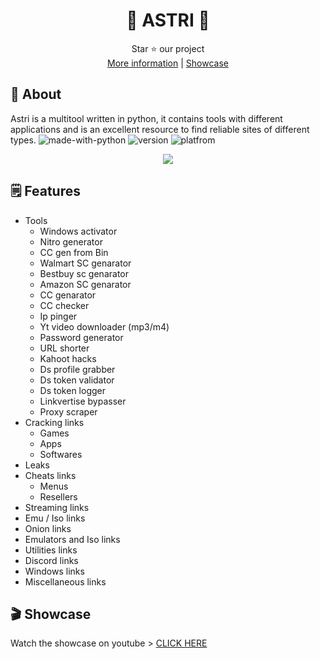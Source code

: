 <div align="center">

# 💫 ASTRI 💫

</div>
<div align="center">
  Star ⭐ our project<br>
  <a href="https://github.com/astros3x/Astri/wiki">More information</a> | <a href = "https://youtu.be/5Xs70xkVzXM">Showcase</a>
</div>

## 📍 About
Astri is a multitool written in python, it contains tools with different applications and is an excellent resource to find reliable sites of different types. ![made-with-python](https://img.shields.io/badge/Made%20with-Python-1f425f.svg) ![version](https://img.shields.io/badge/python-3.9-green) ![platfrom](https://img.shields.io/badge/platform-windows-lightgrey)

<div align="center">
 <img src="https://github.com/astros3x/Astri/assets/87500882/d3495feb-6b61-4515-81d5-89d999cb7e35"></img>
</div>

## 🗒️ Features
* Tools
  * Windows activator
  * Nitro generator
  * CC gen from Bin
  * Walmart SC genarator
  * Bestbuy sc genarator
  * Amazon SC genarator
  * CC genarator
  * CC checker
  * Ip pinger
  * Yt video downloader (mp3/m4)
  * Password generator
  * URL shorter
  * Kahoot hacks
  * Ds profile grabber
  * Ds token validator
  * Ds token logger
  * Linkvertise bypasser
  * Proxy scraper
* Cracking links
  * Games
  * Apps
  * Softwares  
* Leaks
* Cheats links
  * Menus
  * Resellers
* Streaming links
* Emu / Iso links
* Onion links
* Emulators and Iso links
* Utilities links
* Discord links
* Windows links
* Miscellaneous links

## 🎬 Showcase
Watch the showcase on youtube > [CLICK HERE](https://youtu.be/5Xs70xkVzXM)
